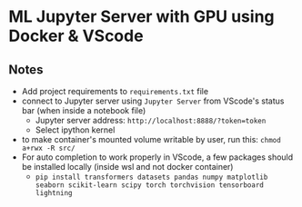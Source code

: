 # ML Jupyter Server with GPU using Docker & VScode 

## Notes

* Add project requirements to `requirements.txt` file
* connect to Jupyter server using `Jupyter Server` from VScode's status bar (when inside a notebook file)
    - Jupyter server address: `http://localhost:8888/?token=token`
    - Select ipython kernel
* to make container's mounted volume writable by user, run this: `chmod a+rwx -R src/`
* For auto completion to work properly in VScode, a few packages should be installed locally (inside wsl and not docker container)
    - `pip install transformers datasets pandas numpy matplotlib seaborn scikit-learn scipy torch torchvision tensorboard lightning`
